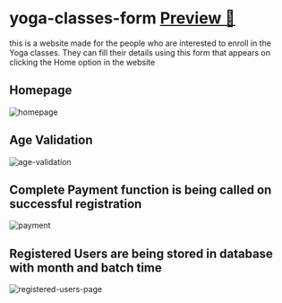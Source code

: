 # yoga-classes-form [Preview 🔗](https://magenta-kelpie-c7684d.netlify.app/)

this is a website made for the people who are interested to enroll in the Yoga classes. They can fill their details using this form that appears on clicking the Home option in the website

## Homepage 
![homepage](https://user-images.githubusercontent.com/79695575/208161210-6aab6aa2-c127-4231-a2c2-27921fdcb727.png)

## Age Validation
![age-validation](https://user-images.githubusercontent.com/79695575/208161375-eb1c4af8-74fe-439f-b886-0945f9fadd63.png)

## Complete Payment function is being called on successful registration

![payment](https://user-images.githubusercontent.com/79695575/208162211-d6ead037-5fe2-45bd-961c-327a725ba8a0.png)
## Registered Users are being stored in database with month and batch time
![registered-users-page](https://user-images.githubusercontent.com/79695575/208161436-0d804ef2-2557-4266-a82f-3a1a051ee29b.png)

